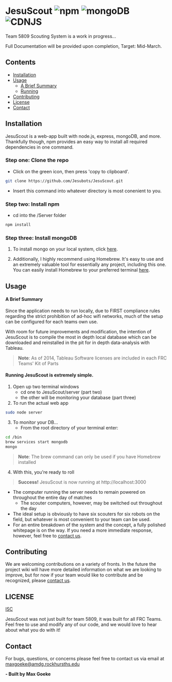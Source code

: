 JesuScout
![npm](https://img.shields.io/npm/v/npm.svg)
![mongoDB](https://img.shields.io/badge/mongoDB-v3.6-red.svg)
![CDNJS](https://img.shields.io/cdnjs/v/jquery.svg)
=========
Team 5809 Scouting System is a work in progress...

Full Documentation will be provided upon completion, Target: Mid-March.

## Contents

- [Installation](#installation)
- [Usage](#usage)
    - [A Brief Summary](#brief-summary)
    - [Running](#running-jesuscout-is-extremely-simple)
- [Contributing](#contributing)
- [License](#license)
- [Contact](#contact)

## Installation

JesuScout is a web-app built with node.js, express, mongoDB, and more. Thankfully though, npm provides an easy way to install all required dependencies in one command.

### Step one: Clone the repo
- Click on the green icon, then press 'copy to clipboard'.
```sh
git clone https://github.com/Jesubots/JesuScout.git
```
- Insert this command into whatever directory is most conenient to you.

### Step two: Install npm
- cd into the /Server folder
```sh
npm install
```

### Step three: Install mongoDB
1. To install mongo on your local system, click [here](https://docs.mongodb.com/manual/installation/).

2. Additionally, I highly recommend using Homebrew. It's easy to use and an extremely valuable tool for essentially any project, including this one. You can easily install Homebrew to your preferred terminal [here](https://brew.sh/).

## Usage

#### A Brief Summary
Since the application needs to run locally, due to FIRST compliance rules regarding the strict prohibition of ad-hoc wifi networks, much of the setup can be configured for each teams own use.

With room for future improvements and modification, the intention of JesuScout is to compile the most in depth local database which can be downloaded and reinstalled in the pit for in depth data-analysis with Tableau.
> **Note**: As of 2014, Tableau Software licenses are included in each FRC Teams' Kit of Parts

#### Running JesuScout is extremely simple. 

1. Open up two terminal windows
    - cd one to JesuScout/server (part two)
    - the other will be monitoring your database (part three)
2. To run the actual web app
```sh
sudo node server
```
3. To monitor your DB...
    - From the root directory of your terminal enter:
```sh
cd /bin
brew services start mongodb
mongo
```
> **Note**: The brew command can only be used if you have Homebrew installed

4. With this, you're ready to roll
> **Success!** JesuScout is now running at http://localhost:3000

- The computer running the server needs to remain powered on throughout the entire day of matches
    - The scouter computers, however, may be switched out throughout the day
- The ideal setup is obviously to have six scouters for six robots on the field, but whatever is most convenient to your team can be used.
- For an entire breakdown of the system and the concept, a fully polished whitepage is on the way. If you need a more immediate response, however, feel free to [contact us](#contact).

## Contributing

We are welcoming contributions on a variety of fronts. In the future the project wiki will have more detailed information on what we are looking to improve, but for now if your team would like to contribute and be recognized, please [contact us](#contact).

## LICENSE

[ISC](https://github.com/Jesubots/JesuScout/blob/master/LICENSE)

JesuScout was not just built for team 5809, it was built for all FRC Teams. Feel free to use and modify any of our code, and we would love to hear about what you do with it!

## Contact

For bugs, questions, or concerns please feel free to contact us via email at maxgoeke@amdg.rockhursths.edu

**- Built by Max Goeke**
